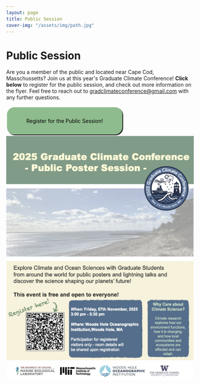 ```yaml
---
layout: page
title: Public Session 
cover-img: "/assets/img/path.jpg"
---
```


# Public Session

Are you a member of the public and located near Cape Cod, Masschussetts? Join us at this year's Graduate Climate Conference! __Click below__ to register for the public session, and check out more information on the flyer. Feel free to reach out to [gradclimateconference@gmail.com](mailto:gradclimateconference@gmail.com) with any further questions. 

<style>
.button {
  border: none;
  color: black;
  padding: 1.5rem 3rem;
  text-align: center;
  text-decoration: none;
  display: inline-block;
  margin: 4px 2px;
  transition-duration: 0.3s;
  cursor: pointer;
  background-color: #8FBC8F; 
  border: 4px solid #8FBC8F;
  border-radius: 20px;
  box-shadow: 2px 2px 2px black;
}

.button:hover {
  background-color:lightgray;
  color: #0085A1;
  box-shadow: 2px 2px 2px black;
  text-decoration: underline;
}
</style>

<div class="text-center">
  <a target="_blank" href="[https://forms.gle/vCZsuyizsSuYM2Ms6](https://docs.google.com/forms/d/e/1FAIpQLSdvyIUYwE3fk5hPQVVDuebDebmVAjGMI1fc8hbaW93qJe4yZw/viewform)">
    <div class="button">Register for the Public Session!</div>
  </a>
</div>

<div align="center">
<img src="/assets/img/GCC_Public_Poster.jpg" alt="Public session flyer">
</div>

